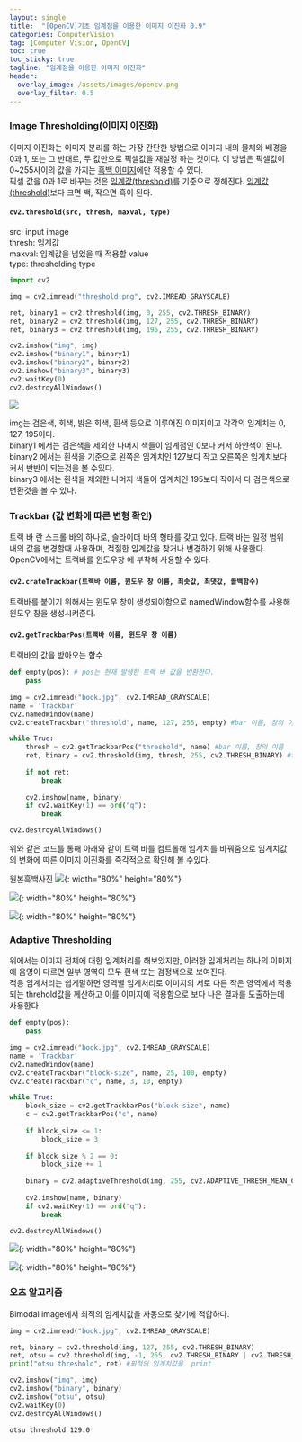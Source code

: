 ```yaml
---
layout: single
title:  "[OpenCV]기초 임계점을 이용한 이미지 이진화 0.9"
categories: ComputerVision
tag: [Computer Vision, OpenCV]
toc: true
toc_sticky: true
tagline: "임계점을 이용한 이미지 이진화"
header:
  overlay_image: /assets/images/opencv.png
  overlay_filter: 0.5
---
```




### Image Thresholding(이미지 이진화)

이미지 이진화는 이미지 분리를 하는 가장 간단한 방법으로 이미지 내의 물체와 배경을 0과 1, 또는 그 반대로, 두 값만으로 픽셀값을 재설정 하는 것이다. 
이 방법은 픽셀값이 0~255사이의 값을 가지는 <u>흑백 이미지</u>에만 적용할 수 있다.  
픽셀 값을 0과 1로 바꾸는 것은 <u>임계값(threshold)</u>를 기준으로 정해진다. <u>임계값(threshold)</u>보다 크면 백, 작으면 흑이 된다.

#### `cv2.threshold(src, thresh, maxval, type)`
src: input image  
thresh: 임계값  
maxval: 임계값을 넘었을 때 적용할 value  
type: thresholding type


```python
import cv2

img = cv2.imread("threshold.png", cv2.IMREAD_GRAYSCALE)

ret, binary1 = cv2.threshold(img, 0, 255, cv2.THRESH_BINARY)
ret, binary2 = cv2.threshold(img, 127, 255, cv2.THRESH_BINARY)
ret, binary3 = cv2.threshold(img, 195, 255, cv2.THRESH_BINARY)

cv2.imshow("img", img)
cv2.imshow("binary1", binary1)
cv2.imshow("binary2", binary2)
cv2.imshow("binary3", binary3)
cv2.waitKey(0)
cv2.destroyAllWindows()
```

![](https://github.com/skkumin/skkumin.github.io/blob/master/images/2022-02-09/binary_result.png?raw=true)

img는 검은색, 회색, 밝은 회색, 흰색 등으로 이루어진 이미지이고 각각의 임계치는 0, 127, 195이다.  
binary1 에서는 검은색을 제외한 나머지 색들이 임계점인 0보다 커서 하얀색이 된다.  
binary2 에서는 횐색을 기준으로 왼쪽은 임계치인 127보다 작고 오른쪽은 임계치보다 커서 반반이 되는것을 볼 수있다.  
binary3 에서는 횐색을 제외한 나머지 색들이 임계치인 195보다 작아서 다 검은색으로 변환것을 볼 수 있다.  

### Trackbar (값 변화에 따른 변형 확인)
트랙 바 란 스크롤 바의 하나로, 슬라이더 바의 형태를 갖고 있다. 트랙 바는 일정 범위 내의 값을 변경할때 사용하며, 적절한 임계값을 찾거나 변경하기 위해 사용한다.  
OpenCV에서는 트랙바를 윈도우창 에 부착해 사용할 수 있다.

#### `cv2.crateTrackbar(트랙바 이름, 윈도우 창 이름, 최솟값, 최댓값, 콜백함수)`
트랙바를 붙이기 위해서는 윈도우 창이 생성되야함으로 namedWindow함수를 사용해 윈도우 창을 생성시켜준다.

#### `cv2.getTrackbarPos(트랙바 이름, 윈도우 창 이름) `  
트랙바의 값을 받아오는 함수


```python
def empty(pos): # pos는 현재 발생한 트랙 바 값을 반환한다.
    pass
    
img = cv2.imread("book.jpg", cv2.IMREAD_GRAYSCALE)
name = 'Trackbar'
cv2.namedWindow(name)
cv2.createTrackbar("threshold", name, 127, 255, empty) #bar 이름, 창의 이름, 초기값, 최대값, 이벤트 처리

while True:
    thresh = cv2.getTrackbarPos("threshold", name) #bar 이름, 창의 이름
    ret, binary = cv2.threshold(img, thresh, 255, cv2.THRESH_BINARY) #thresh에 입계값 대신 trackbar를 넣어줬다.
    
    if not ret:
        break
    
    cv2.imshow(name, binary)
    if cv2.waitKey(1) == ord("q"):
        break

cv2.destroyAllWindows()
```

위와 같은 코드를 통해 아래와 같이 트랙 바를 컴트롤해 임계치를 바꿔줌으로 임계치값의 변화에 따른 이미지 이진화를 즉각적으로 확인해 볼 수있다.

원본흑백사진
![](https://github.com/skkumin/skkumin.github.io/blob/master/images/2022-02-09/original.png?raw=true){: width="80%" height="80%"}

![](https://github.com/skkumin/skkumin.github.io/blob/master/images/2022-02-09/t1.png?raw=true){: width="80%" height="80%"}

![](https://github.com/skkumin/skkumin.github.io/blob/master/images/2022-02-09/t2.png?raw=true){: width="80%" height="80%"}

### Adaptive Thresholding
위에서는 이미지 전체에 대한 임계처리를 해보았지만, 이러한 임계처리는 하나의 이미지에 음영이 다르면 일부 영역이 모두 흰색 또는 검정색으로 보여진다.  
적응 임계처리는 쉽게말하면 영역별 임계처리로 이미지의 서로 다른 작은 영역에서 적용되는 threhold값을 께산하고 이를 이미지에 적용함으로 보다 나은 결과를 도출하는데 사용한다.


```python
def empty(pos): 
    pass
    
img = cv2.imread("book.jpg", cv2.IMREAD_GRAYSCALE)
name = 'Trackbar'
cv2.namedWindow(name)
cv2.createTrackbar("block-size", name, 25, 100, empty) 
cv2.createTrackbar("c", name, 3, 10, empty)

while True:
    block_size = cv2.getTrackbarPos("block-size", name)
    c = cv2.getTrackbarPos("c", name) 
    
    if block_size <= 1: 
        block_size = 3
        
    if block_size % 2 == 0: 
        block_size += 1
        
    binary = cv2.adaptiveThreshold(img, 255, cv2.ADAPTIVE_THRESH_MEAN_C, cv2.THRESH_BINARY, block_size, c) 
    
    cv2.imshow(name, binary)
    if cv2.waitKey(1) == ord("q"):
        break

cv2.destroyAllWindows()
```

![](https://github.com/skkumin/skkumin.github.io/blob/master/images/2022-02-09/trackbar1.png?raw=true){: width="80%" height="80%"}

![](https://github.com/skkumin/skkumin.github.io/blob/master/images/2022-02-09/trackbar3.png?raw=true){: width="80%" height="80%"}

### 오츠 알고리즘
Bimodal image에서 최적의 임계치값을 자동으로 찾기에 적합하다.


```python
img = cv2.imread("book.jpg", cv2.IMREAD_GRAYSCALE)

ret, binary = cv2.threshold(img, 127, 255, cv2.THRESH_BINARY)
ret, otsu = cv2.threshold(img, -1, 255, cv2.THRESH_BINARY | cv2.THRESH_OTSU)
print("otsu threshold", ret) #푀적의 임계치값을  print

cv2.imshow("img", img)
cv2.imshow("binary", binary)
cv2.imshow("otsu", otsu)
cv2.waitKey(0)
cv2.destroyAllWindows()
```

    otsu threshold 129.0
    
